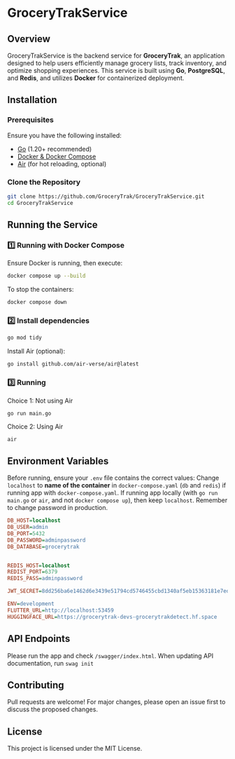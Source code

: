 # GroceryTrakService

## Overview
GroceryTrakService is the backend service for **GroceryTrak**, an application designed to help users efficiently manage grocery lists, track inventory, and optimize shopping experiences. This service is built using **Go**, **PostgreSQL**, and **Redis**, and utilizes **Docker** for containerized deployment.

## Installation

### **Prerequisites**
Ensure you have the following installed:
- [Go](https://go.dev/dl/) (1.20+ recommended)
- [Docker & Docker Compose](https://docs.docker.com/get-docker/)
- [Air](https://github.com/cosmtrek/air) (for hot reloading, optional)

### **Clone the Repository**
```sh
git clone https://github.com/GroceryTrak/GroceryTrakService.git
cd GroceryTrakService
```

## **Running the Service**

### **1️⃣ Running with Docker Compose**
Ensure Docker is running, then execute:
```sh
docker compose up --build
```

To stop the containers:
```sh
docker compose down
```

### **2️⃣ Install dependencies**
```sh
go mod tidy
```

Install Air (optional):
```sh
go install github.com/air-verse/air@latest
```

### **3️⃣ Running**
Choice 1: Not using Air
```sh
go run main.go
```

Choice 2: Using Air
```
air
```

## **Environment Variables**
Before running, ensure your `.env` file contains the correct values:
Change `localhost` to **name of the container** in `docker-compose.yaml` (`db` and `redis`) if running app with `docker-compose.yaml`. If running app locally (with `go run main.go` or `air`, and not `docker compose up`), then keep `localhost`. Remember to change password in production.

```ini
DB_HOST=localhost
DB_USER=admin
DB_PORT=5432
DB_PASSWORD=adminpassword
DB_DATABASE=grocerytrak


REDIS_HOST=localhost
REDIST_PORT=6379
REDIS_PASS=adminpassword

JWT_SECRET=8dd256ba6e1462d6e3439e51794cd5746455cbd1340af5eb15363181e7edc73a

ENV=development
FLUTTER_URL=http://localhost:53459
HUGGINGFACE_URL=https://grocerytrak-devs-grocerytrakdetect.hf.space
```

## **API Endpoints**
Please run the app and check `/swagger/index.html`.
When updating API documentation, run `swag init`

## **Contributing**
Pull requests are welcome! For major changes, please open an issue first to discuss the proposed changes.

## **License**
This project is licensed under the MIT License.

